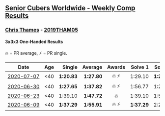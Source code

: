 <style>table {white-space: nowrap;}</style>

## [Senior Cubers Worldwide - Weekly Comp Results](/scw-comp/results/)
### [Chris Thames](README.md) - [2019THAM05](https://www.worldcubeassociation.org/persons/2019THAM05?event=333oh)
#### 3x3x3 One-Handed Results

<span style="white-space: nowrap;">🔥 = PR average</span>, <span style="white-space: nowrap;">⚡ = PR single</span>.

| Date | Age | Single | Average | Awards | Solve 1 | Solve 2 | Solve 3 | Solve 4 | Solve 5 | Video |
| :--: | :--: | --: | --: | :--: | --: | --: | --: | --: | --: | :-- |
| [2020-07-07](../../results/2020-07-07/333oh.md) | <40 | **1:20.83** | **1:27.80** | 🔥 ⚡ | 1:29.10 | **1:20.83** | 1:33.48 | DNS | DNS | [Link](https://www.facebook.com/events/271667090769235/permalink/273234100612534) |
| [2020-06-30](../../results/2020-06-30/333oh.md) | <40 | **1:27.65** | **1:37.82** | 🔥 ⚡ | 1:56.77 | 1:29.05 | **1:27.65** | DNS | DNS | [Link](https://www.facebook.com/events/679860472562391/permalink/681219155759856) |
| [2020-06-23](../../results/2020-06-23/333oh.md) | <40 | 1:39.10 | **1:47.72** | 🔥 | 1:39.10 | 1:53.60 | 1:50.45 | DNS | DNS | [Link](https://www.facebook.com/events/722150235200875/permalink/725711178178114) |
| [2020-06-09](../../results/2020-06-09/333oh.md) | <40 | **1:37.29** | **1:55.91** | 🔥 ⚡ | **1:37.29** | 2:26.79 | 1:43.65 | DNS | DNS | [Link](https://www.facebook.com/events/903549840109576/permalink/907439353053958) |


<!-- Global site tag (gtag.js) - Google Analytics -->
<script async src="https://www.googletagmanager.com/gtag/js?id=UA-86348435-3"></script>
<script>window.dataLayer = window.dataLayer || []; function gtag() {dataLayer.push(arguments);} gtag('js', new Date()); gtag('config', 'UA-86348435-3');</script>
